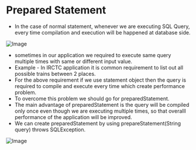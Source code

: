 # Prepared Statement 
- In the case of normal statement, whenever we are executing SQL Query, every time compilation and execution will be happened at database side.

![Image](https://github.com/user-attachments/assets/b22a214c-617c-44d0-817f-dd397203014b)

- sometimes in our application we required to execute same query multiple times with same or different input value.
- Example - In IRCTC application it is common requirement to list out all possible trains between 2 places.
- For the above requirement if we use statement object then the query is required to compile and execute every time which create performance problem.
- To overcome this problem we should go for preparedStatement.
- The main advantage of preparedStatement is the query will be compiled only once even though we are executing multiple times, so that overalll performance of the application will be improved.
- We can create preparedStatement by using prepareStatement(String query) throws SQLException.

![Image](https://github.com/user-attachments/assets/2557a5a0-3794-4cdf-a8c6-272ef34eb0fe)
